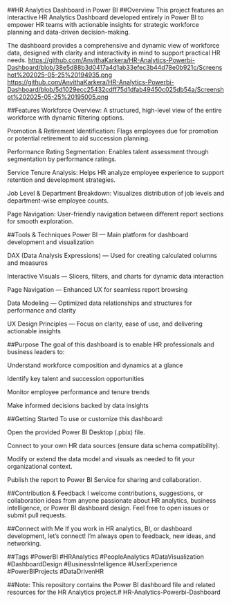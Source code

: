 ##HR Analytics Dashboard in Power BI
##Overview
This project features an interactive HR Analytics Dashboard developed entirely in Power BI to empower HR teams with actionable insights for strategic workforce planning and data-driven decision-making.

The dashboard provides a comprehensive and dynamic view of workforce data, designed with clarity and interactivity in mind to support practical HR needs.
https://github.com/AnvithaKarkera/HR-Analytics-Powerbi-Dashboard/blob/38e5d88b3d0417a4d1ab33efec3b44d78e0b921c/Screenshot%202025-05-25%20194935.png
https://github.com/AnvithaKarkera/HR-Analytics-Powerbi-Dashboard/blob/5d1029ecc25432cdff75d1dfab49450c025db54a/Screenshot%202025-05-25%20195005.png


##Features
Workforce Overview: A structured, high-level view of the entire workforce with dynamic filtering options.

Promotion & Retirement Identification: Flags employees due for promotion or potential retirement to aid succession planning.

Performance Rating Segmentation: Enables talent assessment through segmentation by performance ratings.

Service Tenure Analysis: Helps HR analyze employee experience to support retention and development strategies.

Job Level & Department Breakdown: Visualizes distribution of job levels and department-wise employee counts.

Page Navigation: User-friendly navigation between different report sections for smooth exploration.

##Tools & Techniques
Power BI — Main platform for dashboard development and visualization

DAX (Data Analysis Expressions) — Used for creating calculated columns and measures

Interactive Visuals — Slicers, filters, and charts for dynamic data interaction

Page Navigation — Enhanced UX for seamless report browsing

Data Modeling — Optimized data relationships and structures for performance and clarity

UX Design Principles — Focus on clarity, ease of use, and delivering actionable insights

##Purpose
The goal of this dashboard is to enable HR professionals and business leaders to:

Understand workforce composition and dynamics at a glance

Identify key talent and succession opportunities

Monitor employee performance and tenure trends

Make informed decisions backed by data insights

##Getting Started
To use or customize this dashboard:

Open the provided Power BI Desktop (.pbix) file.

Connect to your own HR data sources (ensure data schema compatibility).

Modify or extend the data model and visuals as needed to fit your organizational context.

Publish the report to Power BI Service for sharing and collaboration.

##Contribution & Feedback
I welcome contributions, suggestions, or collaboration ideas from anyone passionate about HR analytics, business intelligence, or Power BI dashboard design. Feel free to open issues or submit pull requests.

##Connect with Me
If you work in HR analytics, BI, or dashboard development, let’s connect!
I’m always open to feedback, new ideas, and networking.

##Tags
#PowerBI #HRAnalytics #PeopleAnalytics #DataVisualization #DashboardDesign #BusinessIntelligence #UserExperience #PowerBIProjects #DataDrivenHR

##Note: This repository contains the Power BI dashboard file and related resources for the HR Analytics project.# HR-Analytics-Powerbi-Dashboard
